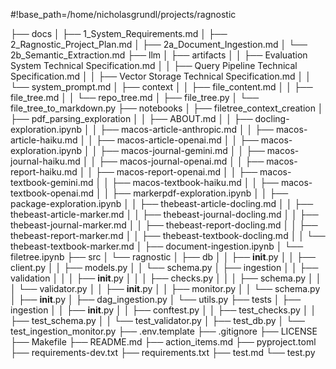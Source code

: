 #!base_path=/home/nicholasgrundl/projects/ragnostic

├── docs
│   ├── 1_System_Requirements.md
│   ├── 2_Ragnostic_Project_Plan.md
│   ├── 2a_Document_Ingestion.md
│   └── 2b_Semantic_Extraction.md
├── llm
│   ├── artifacts
│   │   ├── Evaluation System Technical Specification.md
│   │   ├── Query Pipeline Technical Specification.md
│   │   ├── Vector Storage Technical Specification.md
│   │   └── system_prompt.md
│   ├── context
│   │   ├── file_content.md
│   │   ├── file_tree.md
│   │   └── repo_tree.md
│   ├── file_tree.py
│   └── file_tree_to_markdown.py
├── notebooks
│   ├── filetree_context_creation
│   ├── pdf_parsing_exploration
│   │   ├── ABOUT.md
│   │   ├── docling-exploration.ipynb
│   │   ├── macos-article-anthropic.md
│   │   ├── macos-article-haiku.md
│   │   ├── macos-article-openai.md
│   │   ├── macos-exploration.ipynb
│   │   ├── macos-journal-gemini.md
│   │   ├── macos-journal-haiku.md
│   │   ├── macos-journal-openai.md
│   │   ├── macos-report-haiku.md
│   │   ├── macos-report-openai.md
│   │   ├── macos-textbook-gemini.md
│   │   ├── macos-textbook-haiku.md
│   │   ├── macos-textbook-openai.md
│   │   ├── markerpdf-exploration.ipynb
│   │   ├── package-exploration.ipynb
│   │   ├── thebeast-article-docling.md
│   │   ├── thebeast-article-marker.md
│   │   ├── thebeast-journal-docling.md
│   │   ├── thebeast-journal-marker.md
│   │   ├── thebeast-report-docling.md
│   │   ├── thebeast-report-marker.md
│   │   ├── thebeast-textbook-docling.md
│   │   └── thebeast-textbook-marker.md
│   ├── document-ingestion.ipynb
│   └── filetree.ipynb
├── src
│   └── ragnostic
│       ├── db
│       │   ├── __init__.py
│       │   ├── client.py
│       │   ├── models.py
│       │   └── schema.py
│       ├── ingestion
│       │   ├── validation
│       │   │   ├── __init__.py
│       │   │   ├── checks.py
│       │   │   ├── schema.py
│       │   │   └── validator.py
│       │   ├── __init__.py
│       │   ├── monitor.py
│       │   └── schema.py
│       ├── __init__.py
│       ├── dag_ingestion.py
│       └── utils.py
├── tests
│   ├── ingestion
│   │   ├── __init__.py
│   │   ├── conftest.py
│   │   ├── test_checks.py
│   │   ├── test_schema.py
│   │   └── test_validator.py
│   ├── test_db.py
│   └── test_ingestion_monitor.py
├── .env.template
├── .gitignore
├── LICENSE
├── Makefile
├── README.md
├── action_items.md
├── pyproject.toml
├── requirements-dev.txt
├── requirements.txt
├── test.md
└── test.py
